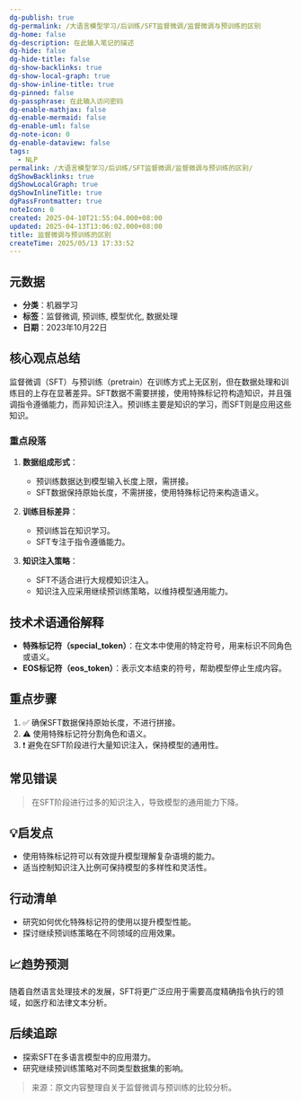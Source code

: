 ```yaml
---
dg-publish: true
dg-permalink: /大语言模型学习/后训练/SFT监督微调/监督微调与预训练的区别
dg-home: false
dg-description: 在此输入笔记的描述
dg-hide: false
dg-hide-title: false
dg-show-backlinks: true
dg-show-local-graph: true
dg-show-inline-title: true
dg-pinned: false
dg-passphrase: 在此输入访问密码
dg-enable-mathjax: false
dg-enable-mermaid: false
dg-enable-uml: false
dg-note-icon: 0
dg-enable-dataview: false
tags:
  - NLP
permalink: /大语言模型学习/后训练/SFT监督微调/监督微调与预训练的区别/
dgShowBacklinks: true
dgShowLocalGraph: true
dgShowInlineTitle: true
dgPassFrontmatter: true
noteIcon: 0
created: 2025-04-10T21:55:04.000+08:00
updated: 2025-04-13T13:06:02.000+08:00
title: 监督微调与预训练的区别
createTime: 2025/05/13 17:33:52
---
```




## 元数据
- **分类**：机器学习
- **标签**：监督微调, 预训练, 模型优化, 数据处理
- **日期**：2023年10月22日



## 核心观点总结
监督微调（SFT）与预训练（pretrain）在训练方式上无区别，但在数据处理和训练目的上存在显著差异。SFT数据不需要拼接，使用特殊标记符构造知识，并且强调指令遵循能力，而非知识注入。预训练主要是知识的学习，而SFT则是应用这些知识。

### 重点段落
1. **数据组成形式**：
   - 预训练数据达到模型输入长度上限，需拼接。
   - SFT数据保持原始长度，不需拼接，使用特殊标记符来构造语义。

2. **训练目标差异**：
   - 预训练旨在知识学习。
   - SFT专注于指令遵循能力。

3. **知识注入策略**：
   - SFT不适合进行大规模知识注入。
   - 知识注入应采用继续预训练策略，以维持模型通用能力。



## 技术术语通俗解释
- **特殊标记符（special_token）**：在文本中使用的特定符号，用来标识不同角色或语义。
- **EOS标记符（eos_token）**：表示文本结束的符号，帮助模型停止生成内容。



## 重点步骤
1. ✅ 确保SFT数据保持原始长度，不进行拼接。
2. ⚠ 使用特殊标记符分割角色和语义。
3. ❗ 避免在SFT阶段进行大量知识注入，保持模型的通用性。



## 常见错误
> 在SFT阶段进行过多的知识注入，导致模型的通用能力下降。



## 💡启发点
- 使用特殊标记符可以有效提升模型理解复杂语境的能力。
- 适当控制知识注入比例可保持模型的多样性和灵活性。



## 行动清单
- 研究如何优化特殊标记符的使用以提升模型性能。
- 探讨继续预训练策略在不同领域的应用效果。



## 📈趋势预测
随着自然语言处理技术的发展，SFT将更广泛应用于需要高度精确指令执行的领域，如医疗和法律文本分析。



## 后续追踪
- 探索SFT在多语言模型中的应用潜力。
- 研究继续预训练策略对不同类型数据集的影响。

> 来源：原文内容整理自关于监督微调与预训练的比较分析。
